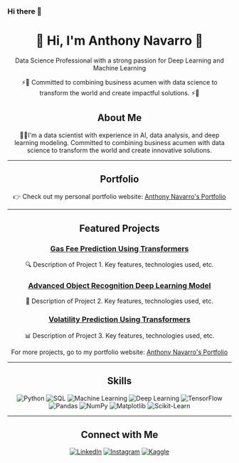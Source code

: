 ### Hi there 👋
<div align="center">
  <h1> 👋 Hi, I'm Anthony Navarro 👋</h1>
  <p>Data Science Professional with a strong passion for Deep Learning and Machine Learning</p>
  <p>⚡️🚀 Committed to combining business acumen with data science to transform the world and create impactful solutions. ⚡️🚀</p>

  

## About Me
👨‍💻I'm a data scientist with experience in AI, data analysis, and deep learning modeling. Committed to combining business acumen with data science to transform the world and create innovative solutions.

---

## Portfolio
👉 Check out my personal portfolio website: [Anthony Navarro's Portfolio](https://www.datascienceportfol.io/anthonynavarro)

---

## Featured Projects
### [Gas Fee Prediction Using Transformers](https://github.com/yourusername/project1)
🔍 Description of Project 1. Key features, technologies used, etc.

### [Advanced Object Recognition Deep Learning Model](https://github.com/yourusername/project2)
🎯 Description of Project 2. Key features, technologies used, etc.

### [Volatility Prediction Using Transformers](https://github.com/yourusername/project3)
📊 Description of Project 3. Key features, technologies used, etc.

For more projects, go to my portfolio website: [Anthony Navarro's Portfolio](https://www.datascienceportfol.io/anthonynavarro)

---

## Skills
![Python](https://img.shields.io/badge/Python-3776AB?style=for-the-badge&logo=python&logoColor=white)
![SQL](https://img.shields.io/badge/SQL-4479A1?style=for-the-badge&logo=sql&logoColor=white)
![Machine Learning](https://img.shields.io/badge/Machine_Learning-FF6F00?style=for-the-badge&logo=machine-learning&logoColor=white)
![Deep Learning](https://img.shields.io/badge/Deep_Learning-FF6F00?style=for-the-badge&logo=deep-learning&logoColor=white)
![TensorFlow](https://img.shields.io/badge/TensorFlow-FF6F00?style=for-the-badge&logo=tensorflow&logoColor=white)
![Pandas](https://img.shields.io/badge/Pandas-150458?style=for-the-badge&logo=pandas&logoColor=white)
![NumPy](https://img.shields.io/badge/NumPy-013243?style=for-the-badge&logo=numpy&logoColor=white)
![Matplotlib](https://img.shields.io/badge/Matplotlib-019875?style=for-the-badge&logo=matplotlib&logoColor=white)
![Scikit-Learn](https://img.shields.io/badge/Scikit_Learn-F7931E?style=for-the-badge&logo=scikit-learn&logoColor=white)

---

## Connect with Me
[![LinkedIn](https://img.shields.io/badge/LinkedIn-blue?style=for-the-badge&logo=linkedin)](https://www.linkedin.com/in/anthonynavarro14/)
[![Instagram](https://img.shields.io/badge/Instagram-E4405F?style=for-the-badge&logo=instagram&logoColor=white)](https://www.instagram.com/antonnavarro/)
[![Kaggle](https://img.shields.io/badge/Kaggle-20BEFF?style=for-the-badge&logo=kaggle&logoColor=white)](https://www.kaggle.com/yourusername)





<!--
**anthonynavarro14/anthonynavarro14** is a ✨ _special_ ✨ repository because its `README.md` (this file) appears on your GitHub profile.

Here are some ideas to get you started:

- 🔭 I’m currently working on ...
- 🌱 I’m currently learning ...
- 👯 I’m looking to collaborate on ...
- 🤔 I’m looking for help with ...
- 💬 Ask me about ...
- 📫 How to reach me: ...
- 😄 Pronouns: ...
- ⚡ Fun fact: ...
-->
